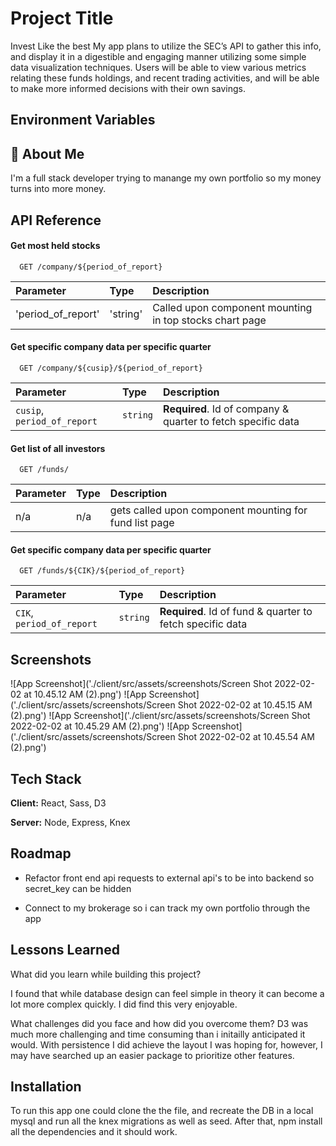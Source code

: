 
# Project Title
Invest Like the best
My app plans to utilize the SEC’s API to gather this info, and display it in a digestible and engaging manner utilizing some simple data visualization techniques. Users will be able to view various metrics relating these funds holdings, and recent trading activities, and will be able to make more informed decisions with their own savings.


## Environment Variables

## 🚀 About Me
I'm a full stack developer trying to manange my own portfolio so my money turns into more money.

## API Reference

#### Get most held stocks

```http
  GET /company/${period_of_report}
```

| Parameter | Type     | Description                |
| :-------- | :------- | :------------------------- |
| 'period_of_report' | 'string' | Called upon component mounting in top stocks chart page |

#### Get specific company data per specific quarter

```http
  GET /company/${cusip}/${period_of_report}
```

| Parameter | Type     | Description                       |
| :-------- | :------- | :-------------------------------- |
| `cusip`, `period_of_report`| `string` | **Required**. Id of company & quarter to fetch specific data |

#### Get list of all investors

```http
  GET /funds/
```

| Parameter | Type     | Description                       |
| :-------- | :------- | :-------------------------------- |
| n/a| n/a | gets called upon component mounting for fund list page |

#### Get specific company data per specific quarter

```http
  GET /funds/${CIK}/${period_of_report}
```

| Parameter | Type     | Description                       |
| :-------- | :------- | :-------------------------------- |
| `CIK`, `period_of_report`| `string` | **Required**. Id of fund & quarter to fetch specific data |



## Screenshots

![App Screenshot]('./client/src/assets/screenshots/Screen Shot 2022-02-02 at 10.45.12 AM (2).png')
![App Screenshot]('./client/src/assets/screenshots/Screen Shot 2022-02-02 at 10.45.15 AM (2).png')
![App Screenshot]('./client/src/assets/screenshots/Screen Shot 2022-02-02 at 10.45.29 AM (2).png')
![App Screenshot]('./client/src/assets/screenshots/Screen Shot 2022-02-02 at 10.45.54 AM (2).png')
## Tech Stack

**Client:** React, Sass, D3

**Server:** Node, Express, Knex

## Roadmap

- Refactor front end api requests to external api's to be into backend so secret_key can be hidden

- Connect to my brokerage so i can track my own portfolio through the app


## Lessons Learned

What did you learn while building this project?

I found that while database design can feel simple in theory it can become a lot more complex quickly. I did find this very enjoyable. 

What challenges did you face and how did you overcome them?
D3 was much more challenging and time consuming than i initailly anticipated it would. With persistence I did achieve the layout I was hoping for, however, I may have searched up an easier package to prioritize other features.

## Installation

To run this app one could clone the the file, and recreate the DB in a local mysql and run all the knex migrations as well as seed.
After that, npm install all the dependencies and it should work.
